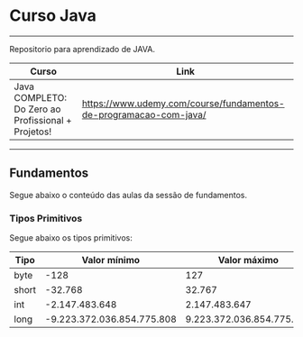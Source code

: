 # Curso Java

<hr>

Repositorio para aprendizado de JAVA.

| Curso                                              | Link                                                              |
|----------------------------------------------------|-------------------------------------------------------------------|
| Java COMPLETO: Do Zero ao Profissional + Projetos! | https://www.udemy.com/course/fundamentos-de-programacao-com-java/ |

<hr>

## Fundamentos
Segue abaixo o conteúdo das aulas da sessão de fundamentos.


### Tipos Primitivos
Segue abaixo os tipos primitivos:

| Tipo  | Valor mínimo               | Valor máximo              |
|-------|----------------------------|---------------------------|
| byte  | -128                       | 127                       |
| short | -32.768                    | 32.767                    |
| int   | -2.147.483.648             | 2.147.483.647             |
| long  | -9.223.372.036.854.775.808 | 9.223.372.036.854.775.807 |